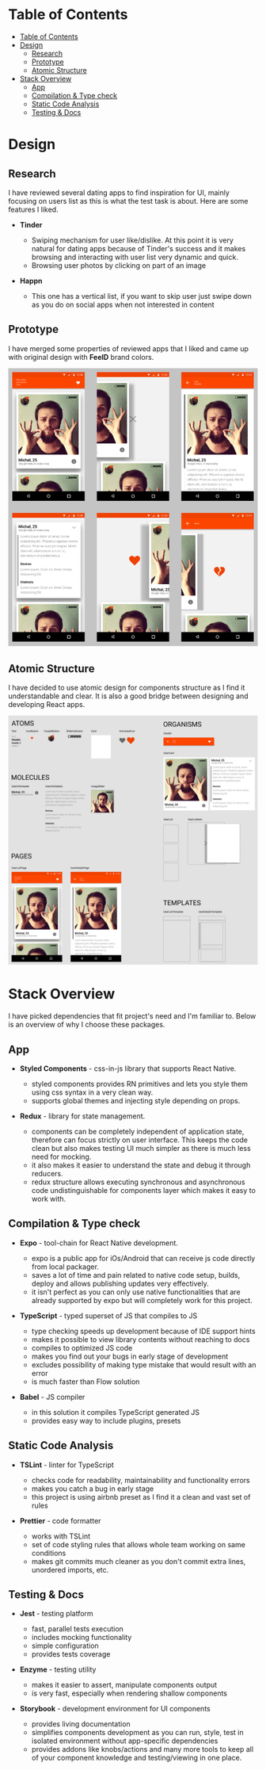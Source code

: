 
# Table of Contents

- [Table of Contents](#table-of-contents)
- [Design](#design)
  - [Research](#research)
  - [Prototype](#prototype)
  - [Atomic Structure](#atomic-structure)
- [Stack Overview](#stack-overview)
  - [App](#app)
  - [Compilation & Type check](#compilation--type-check)
  - [Static Code Analysis](#static-code-analysis)
  - [Testing & Docs](#testing--docs)

# Design

## Research

I have reviewed several dating apps to find inspiration for UI, mainly focusing on users list as this is what the test task is about. Here are some features I liked.

- **Tinder**
  - Swiping mechanism for user like/dislike. At this point it is very natural for dating apps because of Tinder's success and it makes browsing and interacting with user list very dynamic and quick.
  - Browsing user photos by clicking on part of an image

- **Happn**
  - This one has a vertical list, if you want to skip user just swipe down as you do on social apps when not interested in content

## Prototype

I have merged some properties of reviewed apps that I liked and came up with original design with **FeelD** brand colors.

![App Design](https://raw.githubusercontent.com/michalziolkowski/frontend-developer-test/master/img/design.png)

## Atomic Structure

I have decided to use atomic design for components structure as I find it understandable and clear. It is also a good bridge between designing and developing React apps.

![App Atomic Structure](https://raw.githubusercontent.com/michalziolkowski/frontend-developer-test/master/img/atomic-structure.png)

# Stack Overview

I have picked dependencies that fit project's need and I'm familiar to.
Below is an overview of why I choose these packages.

## App

- **Styled Components** - css-in-js library that supports React Native.
  - styled components provides RN primitives and lets you style them using css syntax in a very clean way.
  - supports global themes and injecting style depending on props.

- **Redux** - library for state management.
  - components can be completely independent of application state, therefore can focus strictly on user interface. This keeps the code clean but also makes testing UI much simpler as there is much less need for mocking.
  - it also makes it easier to understand the state and debug it through reducers.
  - redux structure allows executing synchronous and asynchronous code undistinguishable for components layer which makes it easy to work with.

## Compilation & Type check

- **Expo** - tool-chain for React Native development.
  - expo is a public app for iOs/Android that can receive js code directly from local packager.
  - saves a lot of time and pain related to native code setup, builds, deploy and allows publishing updates very effectively.
  - it isn't perfect as you can only use native functionalities that are already supported by expo but will completely work for this project.

- **TypeScript** - typed superset of JS that compiles to JS
  - type checking speeds up development because of IDE support hints
  - makes it possible to view library contents without reaching to docs
  - compiles to optimized JS code
  - makes you find out your bugs in early stage of development
  - excludes possibility of making type mistake that would result with an error
  - is much faster than Flow solution

- **Babel** - JS compiler
  - in this solution it compiles TypeScript generated JS
  - provides easy way to include plugins, presets

## Static Code Analysis

- **TSLint** - linter for TypeScript
  - checks code for readability, maintainability and functionality errors
  - makes you catch a bug in early stage
  - this project is using airbnb preset as I find it a clean and vast set of rules

- **Prettier** - code formatter
  - works with TSLint
  - set of code styling rules that allows whole team working on same conditions
  - makes git commits much cleaner as you don't commit extra lines, unordered imports, etc.

## Testing & Docs

- **Jest** - testing platform
  - fast, parallel tests execution
  - includes mocking functionality
  - simple configuration
  - provides tests coverage

- **Enzyme** - testing utility
  - makes it easier to assert, manipulate components output
  - is very fast, especially when rendering shallow components

- **Storybook** - development environment for UI components
  - provides living documentation
  - simplifies components development as you can run, style, test in isolated environment without app-specific dependencies
  - provides addons like knobs/actions and many more tools to keep all of your component knowledge and testing/viewing in one place.
